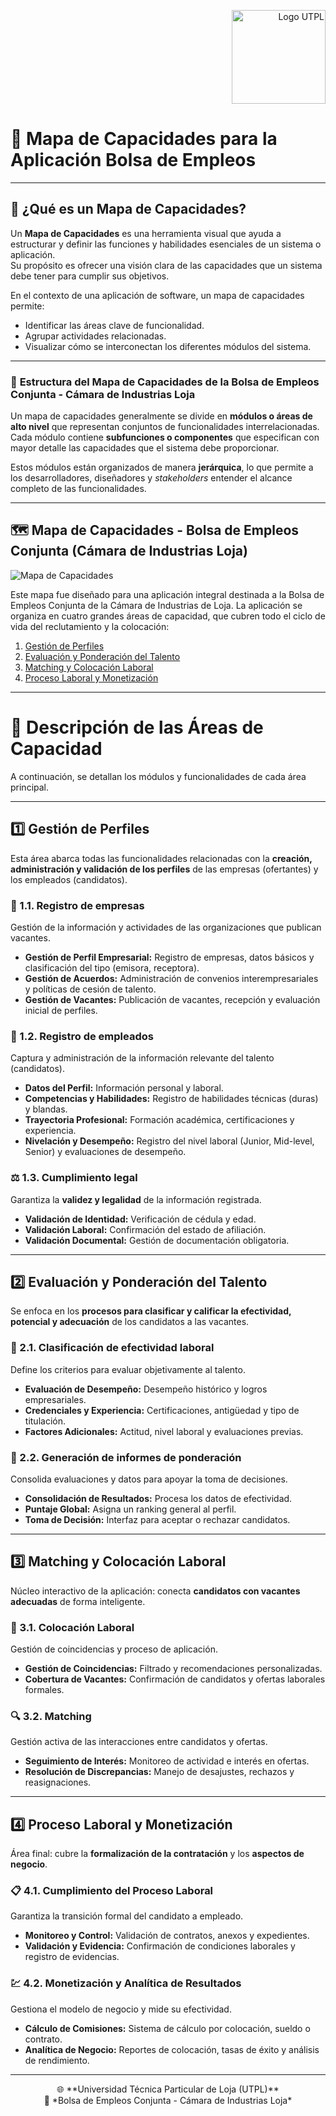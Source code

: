 <p align="right">
  <img src="https://i.postimg.cc/13qQdqZs/utpllogo.png" alt="Logo UTPL" width="150"/>
</p>

# 💼 **Mapa de Capacidades para la Aplicación Bolsa de Empleos**

---

## 🧭 ¿Qué es un Mapa de Capacidades?

Un **Mapa de Capacidades** es una herramienta visual que ayuda a estructurar y definir las funciones y habilidades esenciales de un sistema o aplicación.  
Su propósito es ofrecer una visión clara de las capacidades que un sistema debe tener para cumplir sus objetivos.

En el contexto de una aplicación de software, un mapa de capacidades permite:
- Identificar las áreas clave de funcionalidad.  
- Agrupar actividades relacionadas.  
- Visualizar cómo se interconectan los diferentes módulos del sistema.  

---

### 🧩 **Estructura del Mapa de Capacidades de la Bolsa de Empleos Conjunta - Cámara de Industrias Loja**

Un mapa de capacidades generalmente se divide en **módulos o áreas de alto nivel** que representan conjuntos de funcionalidades interrelacionadas.  
Cada módulo contiene **subfunciones o componentes** que especifican con mayor detalle las capacidades que el sistema debe proporcionar.

Estos módulos están organizados de manera **jerárquica**, lo que permite a los desarrolladores, diseñadores y *stakeholders* entender el alcance completo de las funcionalidades.

---

## 🗺️ **Mapa de Capacidades - Bolsa de Empleos Conjunta (Cámara de Industrias Loja)**

![Mapa de Capacidades](https://github.com/user-attachments/assets/b83c1264-166c-4227-b827-d8cb422077d5)

Este mapa fue diseñado para una aplicación integral destinada a la Bolsa de Empleos Conjunta de la Cámara de Industrias de Loja.
La aplicación se organiza en cuatro grandes áreas de capacidad, que cubren todo el ciclo de vida del reclutamiento y la colocación:

1.  [Gestión de Perfiles](#1-gestión-de-perfiles)
2.  [Evaluación y Ponderación del Talento](#2-evaluación-y-ponderación-del-talento)
3.  [Matching y Colocación Laboral](#3-matching-y-colocación-laboral)
4.  [Proceso Laboral y Monetización](#4-proceso-laboral-y-monetización)

---

# 🧱 **Descripción de las Áreas de Capacidad**

A continuación, se detallan los módulos y funcionalidades de cada área principal.

---

## 1️⃣ **Gestión de Perfiles**

Esta área abarca todas las funcionalidades relacionadas con la **creación, administración y validación de los perfiles** de las empresas (ofertantes) y los empleados (candidatos).

### 🏢 1.1. Registro de empresas
Gestión de la información y actividades de las organizaciones que publican vacantes.

- **Gestión de Perfil Empresarial:** Registro de empresas, datos básicos y clasificación del tipo (emisora, receptora).  
- **Gestión de Acuerdos:** Administración de convenios interempresariales y políticas de cesión de talento.  
- **Gestión de Vacantes:** Publicación de vacantes, recepción y evaluación inicial de perfiles.

### 👤 1.2. Registro de empleados
Captura y administración de la información relevante del talento (candidatos).

- **Datos del Perfil:** Información personal y laboral.  
- **Competencias y Habilidades:** Registro de habilidades técnicas (duras) y blandas.  
- **Trayectoria Profesional:** Formación académica, certificaciones y experiencia.  
- **Nivelación y Desempeño:** Registro del nivel laboral (Junior, Mid-level, Senior) y evaluaciones de desempeño.

### ⚖️ 1.3. Cumplimiento legal
Garantiza la **validez y legalidad** de la información registrada.

- **Validación de Identidad:** Verificación de cédula y edad.  
- **Validación Laboral:** Confirmación del estado de afiliación.  
- **Validación Documental:** Gestión de documentación obligatoria.

---

## 2️⃣ **Evaluación y Ponderación del Talento**

Se enfoca en los **procesos para clasificar y calificar la efectividad, potencial y adecuación** de los candidatos a las vacantes.

### 🧮 2.1. Clasificación de efectividad laboral
Define los criterios para evaluar objetivamente al talento.

- **Evaluación de Desempeño:** Desempeño histórico y logros empresariales.  
- **Credenciales y Experiencia:** Certificaciones, antigüedad y tipo de titulación.  
- **Factores Adicionales:** Actitud, nivel laboral y evaluaciones previas.

### 📑 2.2. Generación de informes de ponderación
Consolida evaluaciones y datos para apoyar la toma de decisiones.

- **Consolidación de Resultados:** Procesa los datos de efectividad.  
- **Puntaje Global:** Asigna un ranking general al perfil.  
- **Toma de Decisión:** Interfaz para aceptar o rechazar candidatos.

---

## 3️⃣ **Matching y Colocación Laboral**

Núcleo interactivo de la aplicación: conecta **candidatos con vacantes adecuadas** de forma inteligente.

### 💼 3.1. Colocación Laboral
Gestión de coincidencias y proceso de aplicación.

- **Gestión de Coincidencias:** Filtrado y recomendaciones personalizadas.  
- **Cobertura de Vacantes:** Confirmación de candidatos y ofertas laborales formales.

### 🔍 3.2. Matching
Gestión activa de las interacciones entre candidatos y ofertas.

- **Seguimiento de Interés:** Monitoreo de actividad e interés en ofertas.  
- **Resolución de Discrepancias:** Manejo de desajustes, rechazos y reasignaciones.

---

## 4️⃣ **Proceso Laboral y Monetización**

Área final: cubre la **formalización de la contratación** y los **aspectos de negocio**.

### 📋 4.1. Cumplimiento del Proceso Laboral
Garantiza la transición formal del candidato a empleado.

- **Monitoreo y Control:** Validación de contratos, anexos y expedientes.  
- **Validación y Evidencia:** Confirmación de condiciones laborales y registro de evidencias.

### 💹 4.2. Monetización y Analítica de Resultados
Gestiona el modelo de negocio y mide su efectividad.

- **Cálculo de Comisiones:** Sistema de cálculo por colocación, sueldo o contrato.  
- **Analítica de Negocio:** Reportes de colocación, tasas de éxito y análisis de rendimiento.

---

<p align="center">
  🌐 **Universidad Técnica Particular de Loja (UTPL)**  
  <br>📘 *Bolsa de Empleos Conjunta - Cámara de Industrias Loja*
</p>

